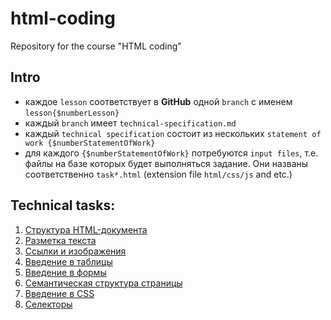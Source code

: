 # html-coding
Repository for the course "HTML coding"


## Intro
- каждое `lesson` соответствует в **GitHub** одной `branch` с именем `lesson{$numberLesson}`
- каждый `branch` имеет `technical-specification.md`
- каждый `technical specification` состоит из нескольких `statement of work {$numberStatementOfWork}`
- для каждого `{$numberStatementOfWork}` потребуются `input files`, т.е. файлы на базе которых будет выполняться задание. Они названы соответственно `task*.html` (extension file `html/css/js` and etc.)


## Technical tasks:
1. [Структура HTML-документа](https://github.com/rakovets/html-coding/blob/lesson1/lesson1/technical-specification.md)
2. [Разметка текста](https://github.com/rakovets/html-coding/blob/lesson2/lesson2/technical-specification.md)
3. [Cсылки и изображения](https://github.com/rakovets/html-coding/blob/lesson3/lesson3/technical-specification.md)
4. [Введение в таблицы](https://github.com/rakovets/html-coding/blob/lesson4/lesson4/technical-specification.md)
5. [Введение в формы](https://github.com/rakovets/html-coding/blob/lesson5/lesson5/technical-specification.md)
6. [Семантическая структура страницы](https://github.com/rakovets/html-coding/blob/lesson6/lesson6/technical-specification.md)
7. [Введение в CSS](https://github.com/rakovets/html-coding/blob/lesson7/lesson7/technical-specification.md)
8. [Селекторы](https://github.com/rakovets/html-coding/blob/lesson8/lesson8/technical-specification.md)